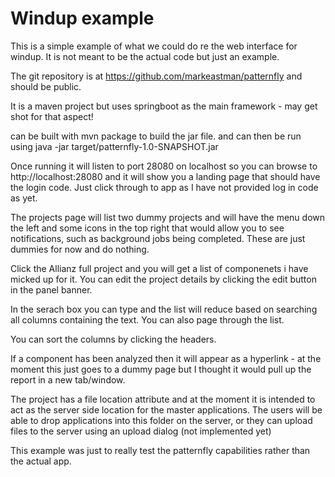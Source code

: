 # Windup example
This is a simple example of what we could do re the web interface for
windup. It is not meant to be the actual code but just an example.

The git repository is at https://github.com/markeastman/patternfly and should be public.

It is a maven project but uses springboot as the main framework - may get shot for that aspect!

can be built with mvn package
to build the jar file. and can then be run using
java -jar target/patternfly-1.0-SNAPSHOT.jar

Once running it will listen to port 28080 on localhost so you can browse to http://localhost:28080 and it will
show you a landing page that should have the login code. Just click through to app as I have not provided log in code as yet.

 The projects page will list two dummy projects and will have the menu down the left and some icons in the top right
 that would allow you to see notifications, such as background jobs being completed. These are just dummies for now and do nothing.
 
 Click the Allianz full project and you will get a list of componenets i have micked up for it. You can edit the project details by clicking the edit button in the panel banner.
 
 In the serach box you can type and the list will reduce based on searching all columns containing the text. You can also page through the list.
 
 You can sort the columns by clicking the headers.
 
 If a component has been analyzed then it will appear as a hyperlink - at the moment this just goes to a dummy page
 but I thought it would pull up the report in a new tab/window.
 
 The project has a file location attribute and at the moment it is intended to act as the server side location for the master applications. The users will be able to drop applications into this folder on the server,
 or they can upload files to the server using an upload dialog (not implemented yet)
 
 This example was just to really test the patternfly capabilities rather than the actual app.
